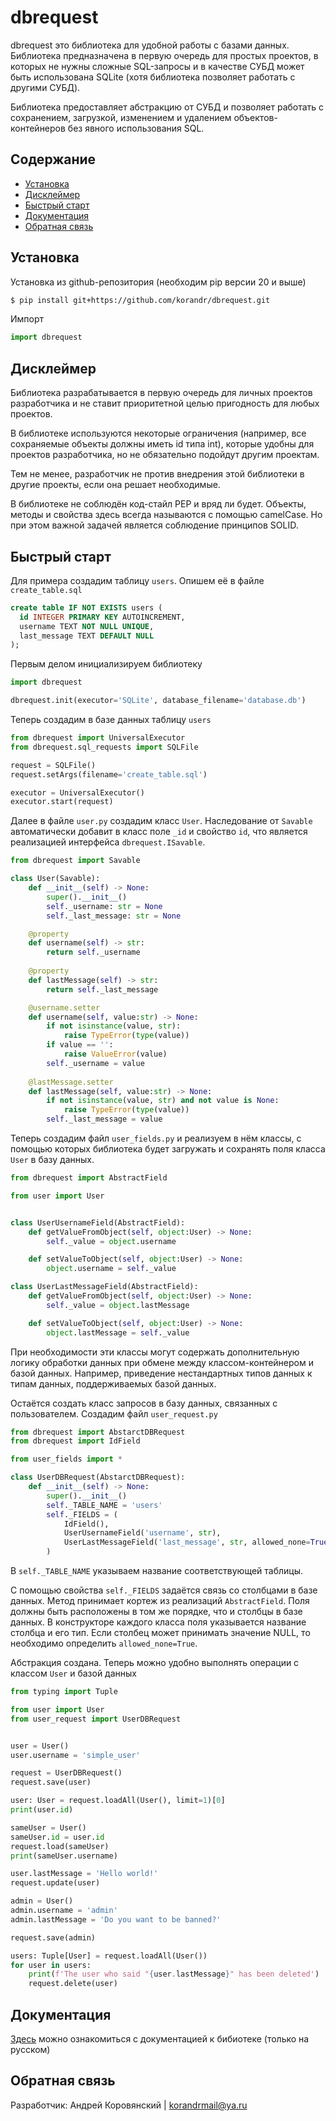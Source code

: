 # dbrequest
dbrequest это библиотека для удобной работы с базами данных. Библиотека предназначена в первую очередь для простых проектов, в которых не нужны сложные SQL-запросы и в качестве СУБД может быть использована SQLite (хотя библиотека позволяет работать с другими СУБД). 

Библиотека предоставляет абстракцию от СУБД и позволяет работать с сохранением, загрузкой, изменением и удалением объектов-контейнеров без явного использования SQL.

## Содержание
- [Установка](#установка)
- [Дисклеймер](#дисклеймер)
- [Быстрый старт](#быстрый-старт)
- [Документация](#документация)
- [Обратная связь](#обратная-связь)

## Установка
Установка из github-репозитория (необходим pip версии 20 и выше)

```sh
$ pip install git+https://github.com/korandr/dbrequest.git
```

Импорт

```python
import dbrequest
```

## Дисклеймер

Библиотека разрабатывается в первую очередь для личных проектов разработчика и не ставит приоритетной целью пригодность для любых проектов.

В библиотеке используются некоторые ограничения (например, все сохраняемые объекты должны иметь id типа int), которые удобны для проектов разработчика, но не обязательно подойдут другим проектам. 

Тем не менее, разработчик не против внедрения этой библиотеки в другие проекты, если она решает необходимые.

В библиотеке не соблюдён код-стайл PEP и вряд ли будет. Объекты, методы и свойства здесь всегда называются с помощью camelCase. Но при этом важной задачей является соблюдение принципов SOLID.

## Быстрый старт
Для примера создадим таблицу `users`. Опишем её в файле `create_table.sql`

```sql
create table IF NOT EXISTS users (
  id INTEGER PRIMARY KEY AUTOINCREMENT,
  username TEXT NOT NULL UNIQUE,
  last_message TEXT DEFAULT NULL
);
```
Первым делом инициализируем библиотеку

```python
import dbrequest

dbrequest.init(executor='SQLite', database_filename='database.db')
```
Теперь создадим в базе данных таблицу `users`

```python
from dbrequest import UniversalExecutor
from dbrequest.sql_requests import SQLFile

request = SQLFile()
request.setArgs(filename='create_table.sql')

executor = UniversalExecutor()
executor.start(request)
```
Далее в файле `user.py` создадим класс `User`. Наследование от `Savable` автоматически добавит в класс поле `_id` и свойство `id`, что является реализацией интерфейса `dbrequest.ISavable`. 

```python
from dbrequest import Savable

class User(Savable):
    def __init__(self) -> None:
        super().__init__()
        self._username: str = None
        self._last_message: str = None

    @property
    def username(self) -> str:
        return self._username
    
    @property
    def lastMessage(self) -> str:
        return self._last_message

    @username.setter
    def username(self, value:str) -> None:
        if not isinstance(value, str):
            raise TypeError(type(value))
        if value == '':
            raise ValueError(value)
        self._username = value
    
    @lastMessage.setter
    def lastMessage(self, value:str) -> None:
        if not isinstance(value, str) and not value is None:
            raise TypeError(type(value))
        self._last_message = value
```
Теперь создадим файл `user_fields.py` и реализуем в нём классы, с помощью которых библиотека будет загружать и сохранять поля класса `User` в базу данных. 

```python
from dbrequest import AbstractField

from user import User


class UserUsernameField(AbstractField):
    def getValueFromObject(self, object:User) -> None:
        self._value = object.username 

    def setValueToObject(self, object:User) -> None:
        object.username = self._value

class UserLastMessageField(AbstractField):
    def getValueFromObject(self, object:User) -> None:
        self._value = object.lastMessage 

    def setValueToObject(self, object:User) -> None:
        object.lastMessage = self._value
```
При необходимости эти классы могут содержать дополнительную логику обработки данных при обмене между классом-контейнером и базой данных. Например, приведение нестандартных типов данных к типам данных, поддерживаемых базой данных.  

Остаётся создать класс запросов в базу данных, связанных с пользователем. Создадим файл `user_request.py`

```python
from dbrequest import AbstarctDBRequest
from dbrequest import IdField

from user_fields import *

class UserDBRequest(AbstarctDBRequest):
    def __init__(self) -> None:
        super().__init__()
        self._TABLE_NAME = 'users'
        self._FIELDS = (
            IdField(),
            UserUsernameField('username', str),
            UserLastMessageField('last_message', str, allowed_none=True)
        )
```
В `self._TABLE_NAME` указываем название соответствующей таблицы. 

С помощью свойства `self._FIELDS` задаётся связь со столбцами в базе данных. Метод принимает кортеж из реализаций `AbstractField`. Поля должны быть расположены в том же порядке, что и столбцы в базе данных. В конструкторе каждого класса поля указывается название столбца и его тип. Если столбец может принимать значение NULL, то необходимо определить `allowed_none=True`. 

Абстракция создана. Теперь можно удобно выполнять операции с классом `User` и базой данных

```python
from typing import Tuple

from user import User
from user_request import UserDBRequest


user = User()
user.username = 'simple_user'

request = UserDBRequest()
request.save(user)

user: User = request.loadAll(User(), limit=1)[0]
print(user.id)

sameUser = User()
sameUser.id = user.id
request.load(sameUser)
print(sameUser.username)

user.lastMessage = 'Hello world!'
request.update(user)

admin = User()
admin.username = 'admin'
admin.lastMessage = 'Do you want to be banned?'

request.save(admin)

users: Tuple[User] = request.loadAll(User())
for user in users:
    print(f'The user who said "{user.lastMessage}" has been deleted')
    request.delete(user)
```

## Документация

[Здесь](https://icy-cymbal-88c.notion.site/dbrequest-cde47cf005ad45c9a81d02c009ba9966?pvs=4) можно ознакомиться с документацией к бибиотеке (только на русском)

## Обратная связь
Разработчик: Андрей Коровянский | [korandrmail@ya.ru](mailto:korandrmail@ya.ru) 
